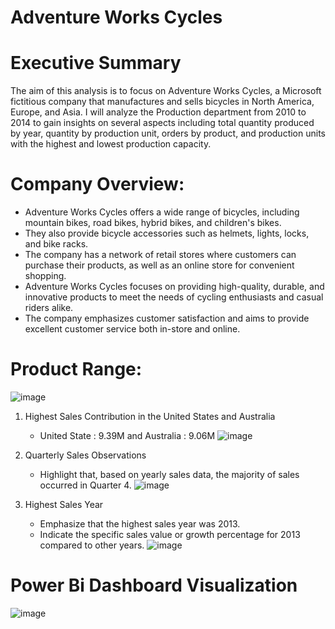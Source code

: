 # Adventure Works Cycles

# Executive Summary
The aim of this analysis is to focus on Adventure Works Cycles, a Microsoft fictitious company that manufactures and sells bicycles in North America, Europe, and Asia. I will analyze the Production department from 2010 to 2014 to gain insights on several aspects including total quantity produced by year, quantity by production unit, orders by product, and production units with the highest and lowest production capacity.

# Company Overview:
* Adventure Works Cycles offers a wide range of bicycles, including mountain bikes, road bikes, hybrid bikes, and children's bikes.
* They also provide bicycle accessories such as helmets, lights, locks, and bike racks.
* The company has a network of retail stores where customers can purchase their products, as well as an online store for convenient shopping.
* Adventure Works Cycles focuses on providing high-quality, durable, and innovative products to meet the needs of cycling enthusiasts and casual riders alike.
* The company emphasizes customer satisfaction and aims to provide excellent customer service both in-store and online.

# Product Range:
![image](https://github.com/mmankoji/Adventure-Works/assets/81578274/5780607d-e791-4e4c-9c30-b27d42cd1e90)

1. Highest Sales Contribution in the United States and Australia
   * United State : 9.39M and Australia : 9.06M
![image](https://github.com/mmankoji/Adventure-Works/assets/81578274/d678cea4-b5fb-4d43-a5ca-416aeaf800b8)

3. Quarterly Sales Observations
   * Highlight that, based on yearly sales data, the majority of sales occurred in Quarter 4.
![image](https://github.com/mmankoji/Adventure-Works/assets/81578274/d2245186-581e-4c19-8bfa-de2d28c3c0bc)

4. Highest Sales Year
   * Emphasize that the highest sales year was 2013.
   * Indicate the specific sales value or growth percentage for 2013 compared to other years. 
![image](https://github.com/mmankoji/Adventure-Works/assets/81578274/12015d13-519c-48c5-8766-cf8120cff212)

  



# Power Bi Dashboard Visualization

![image](https://github.com/mmankoji/Adventure-Works/assets/81578274/5341c159-700a-4a53-b430-839f90725d86)






